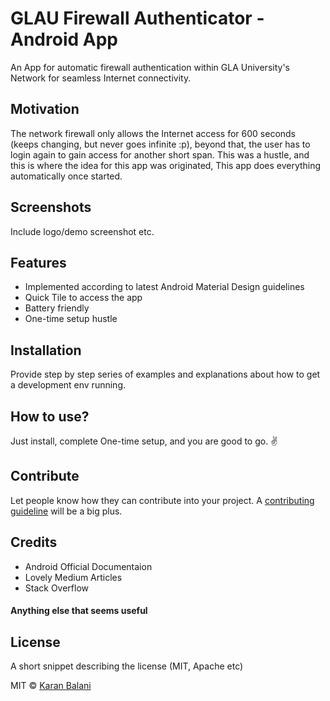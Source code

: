 # GLAU Firewall Authenticator - Android App
An App for automatic firewall authentication within GLA University's Network for seamless Internet connectivity.

## Motivation
The network firewall only allows the Internet access for 600 seconds (keeps changing, but never goes infinite :p), beyond that, the user has to login again to gain access for another short span. This was a hustle, and this is where the idea for this app was originated, This app does everything automatically once started.

## Screenshots
Include logo/demo screenshot etc.

## Features
 - Implemented according to latest Android Material Design guidelines
 - Quick Tile to access the app
 - Battery friendly
 - One-time setup hustle

## Installation
Provide step by step series of examples and explanations about how to get a development env running.

## How to use?
Just install, complete One-time setup, and you are good to go. ✌️

## Contribute
Let people know how they can contribute into your project. A [contributing guideline](https://github.com/zulip/zulip-electron/blob/master/CONTRIBUTING.md) will be a big plus.

## Credits
 - Android Official Documentaion
 - Lovely Medium Articles
 - Stack Overflow

#### Anything else that seems useful

## License
A short snippet describing the license (MIT, Apache etc)

MIT © [Karan Balani]()

